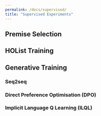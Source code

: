 ```yaml
---
permalink: /docs/supervised/
title: "Supervised Experiments"
---
```


## Premise Selection

## HOList Training

## Generative Training

### Seq2seq

### Direct Preference Optimisation (DPO)

### Implicit Language Q Learning (ILQL)
